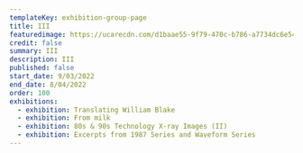 ```yaml
---
templateKey: exhibition-group-page
title: III
featuredimage: https://ucarecdn.com/d1baae55-9f79-470c-b786-a7734dc6e54e/
credit: false
summary: III
description: III
published: false
start_date: 9/03/2022
end_date: 8/04/2022
order: 100
exhibitions:
  - exhibition: Translating William Blake
  - exhibition: From milk
  - exhibition: 80s & 90s Technology X-ray Images (II)
  - exhibition: Excerpts from 1987 Series and Waveform Series
---
```

